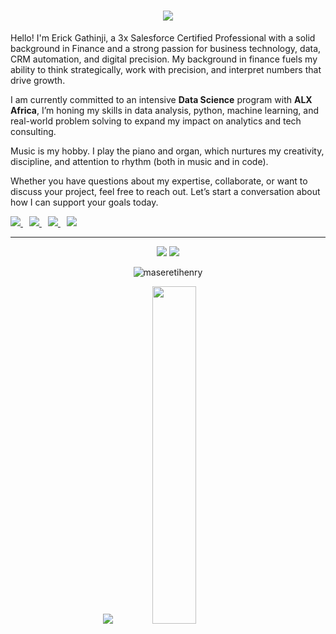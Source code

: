 
<h1 align="center">
  <img src="https://readme-typing-svg.herokuapp.com/?lines=Finance+%7C+Salesforce+%7C+Data;&center=true&height=45&color=00BFFF&vCenter=true&font=Fira+Code&size=20&pause=1000">
</h1>


Hello! I'm Erick Gathinji, a 3x Salesforce Certified Professional with a solid background in Finance and a strong passion for business technology, data, CRM automation, and digital precision. My background in finance fuels my ability to think strategically, work with precision, and interpret numbers that drive growth.

I am currently committed to an intensive **Data Science** program with **ALX Africa**, I’m honing my skills in data analysis, python, machine learning, and real-world problem solving to expand my impact on analytics and tech consulting.

Music is my hobby. I play the piano and organ, which nurtures my creativity, discipline, and attention to rhythm (both in music and in code).

Whether you have questions about my expertise, collaborate, or want to discuss your project, feel free to reach out. Let’s start a conversation about how I can support your goals today.

<p align="left" >
  <a href="https://www.linkedin.com/in/erick-gathinji/" target="_blank" style="margin-right: 10px;">
    <img src="https://img.shields.io/badge/LinkedIn-%230077B5.svg?&style=for-the-badge&logo=linkedin&logoColor=white" />
  </a>
  <a href="https://erickgathinji.github.io/showcase-hub/" target="_blank" style="margin-right: 10px;">
    <img src="https://img.shields.io/badge/Portfolio-%23000000.svg?&style=for-the-badge&logo=firefox&logoColor=white" />
  </a>
  <a href="mailto:ericgathinji@gmail.com" target="_blank" style="margin-right: 10px;">
    <img src="https://img.shields.io/badge/Gmail-%23D14836.svg?&style=for-the-badge&logo=gmail&logoColor=white" />
  </a>
  <a href="https://www.salesforce.com/trailblazer/erickgathinji" target="_blank">
    <img src="https://img.shields.io/badge/Salesforce-00A1E0?style=for-the-badge&logo=salesforce&logoColor=white" />
  </a>
</p>



---

<p align="center">
  <img src="https://github-readme-stats.vercel.app/api?username=erickgathinji&show_icons=true&theme=tokyonight&line_height=52" >
  <img src="https://github-readme-stats.vercel.app/api/top-langs/?username=erickgathinji&layout=compact&theme=tokyonight">
</p>

<p align="center">
  <img src="https://komarev.com/ghpvc/?username=maseretihenry&label=Profile%20views&color=0e75b6&style=flat&line_height=52" alt="maseretihenry" />
</p>




<p align="center">
  <img src="https://github-readme-stats.vercel.app/api?username=erickgathinji&show_icons=true&theme=tokyonight&line_height=52" />
  <img width="37.2%" src="https://github-readme-stats.vercel.app/api/top-langs/?username=erickgathinji&count_private=true&theme=tokyonight&line_height=52&langs_count=7">
</p>

